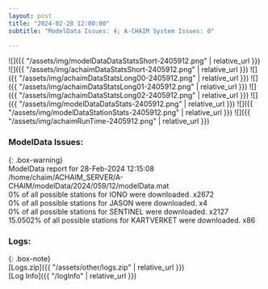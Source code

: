 ```yaml
---
layout: post
title: "2024-02-28 12:00:00"
subtitle: "ModelData Issues: 4; A-CHAIM System Issues: 0"

---
```


![]({{ "/assets/img/modelDataDataStatsShort-2405912.png" | relative_url }})
![]({{ "/assets/img/achaimDataStatsShort-2405912.png" | relative_url }})
![]({{ "/assets/img/achaimDataStatsLong00-2405912.png" | relative_url }})
![]({{ "/assets/img/achaimDataStatsLong01-2405912.png" | relative_url }})
![]({{ "/assets/img/achaimDataStatsLong02-2405912.png" | relative_url }})
![]({{ "/assets/img/modelDataDataStats-2405912.png" | relative_url }})
![]({{ "/assets/img/modelDataStationStats-2405912.png" | relative_url }})
![]({{ "/assets/img/achaimRunTime-2405912.png" | relative_url }})


### ModelData Issues:  
  
{: .box-warning}  
 ModelData report for 28-Feb-2024 12:15:08   
 /home/chaim/ACHAIM_SERVER/A-CHAIM/modelData/2024/059/12/modelData.mat   
 0% of all possible stations for IONO were downloaded. x2672   
 0% of all possible stations for JASON were downloaded. x4   
 0% of all possible stations for SENTINEL were downloaded. x2127   
 15.0502% of all possible stations for KARTVERKET were downloaded. x86   
  


### Logs:  
  
{: .box-note}  
[Logs.zip]({{ "/assets/other/logs.zip" | relative_url }})  
[Log Info]({{ "/logInfo" | relative_url }})  
